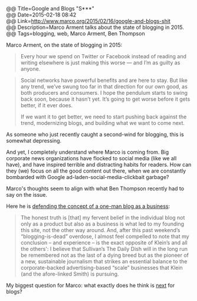 @@ Title=Google and Blogs "S***"  
@@ Date=2015-02-18 08:42  
@@ Link=http://www.marco.org/2015/02/16/google-and-blogs-shit  
@@ Description=Marco Arment talks about the state of blogging in 2015.  
@@ Tags=blogging, web, Marco Arment, Ben Thompson  

Marco Arment, on the state of blogging in 2015:
>Every hour we spend on Twitter or Facebook instead of reading and writing elsewhere is just making this worse — and I’m as guilty as anyone.

>Social networks have powerful benefits and are here to stay. But like any trend, we’ve swung too far in that direction for our own good, as both producers and consumers. I hope the pendulum starts to swing back soon, because it hasn’t yet. It’s going to get worse before it gets better, if it ever does.
>
>If we want it to get better, we need to start pushing back against the trend, modernizing blogs, and building what we want to come next.

As someone who just recently caught a second-wind for blogging, this is somewhat depressing. 

And yet, I completely understand where Marco is coming from. Big corporate news organizations have flocked to social media (like we all have), and have inspired terrible and distracting habits for readers. How can they (we) focus on all the good content out there, when we are  constantly bombarded with Google ad-laden-social-media-clickbait garbage?

Marco's thoughts seem to align with what Ben Thompson recently had to say on the issue.

Here he is [defending the concept of a one-man blog as a business][stratechery]:
>The honest truth is [that] my fervent belief in the individual blog not only as a product but also as a business is what led to my founding this site, not the other way around. And, after this past weekend’s “blogging-is-dead” overdose, I almost feel compelled to note that my conclusion – and experience – is the exact opposite of Klein’s and all the others': I believe that Sullivan’s The Daily Dish will in the long run be remembered not as the last of a dying breed but as the pioneer of a new, sustainable journalism that strikes an essential balance to the corporate-backed advertising-based “scale” businesses that Klein (and the afore-linked Smith) is pursuing.

My biggest question for Marco: what exactly does he think is [next][d] for blogs?

[d]: http://d.pr/i/1heyD+
[stratechery]: http://stratechery.com/2015/bloggings-bright-future/